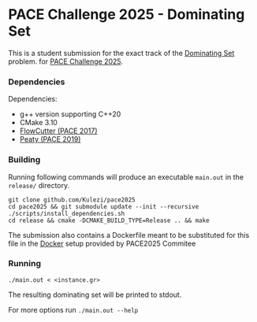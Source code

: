 # PACE Challenge 2025 - Dominating Set
This is a student submission for the exact track of the [Dominating Set](https://pacechallenge.org/2025/ds/) problem.
for [PACE Challenge 2025](https://pacechallenge.org/2025/).

### Dependencies
Dependencies:
- g++ version supporting C++20
- CMake 3.10
- [FlowCutter (PACE 2017)](https://github.com/Kulezi/flow-cutter-pace17/tree/6cae71e55858faccc59931bae0debda56a6c226b)
- [Peaty (PACE 2019)](https://github.com/Kulezi/peaty/)

### Building
Running following commands will produce an executable `main.out` in the `release/` directory.

```
git clone github.com/Kulezi/pace2025
cd pace2025 && git submodule update --init --recursive
./scripts/install_dependencies.sh
cd release && cmake -DCMAKE_BUILD_TYPE=Release .. && make
```

The submission also contains a Dockerfile meant to be substituted for this file
in the [Docker](https://github.com/MarioGrobler/PACE2025-docker/blob/master/pace-eval-ds-exact/Dockerfile) setup provided by PACE2025 Commitee
### Running
`./main.out < <instance.gr>`

The resulting dominating set will be printed to stdout.

For more options run `./main.out --help`




